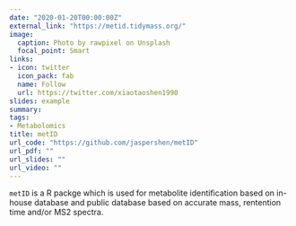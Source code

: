 ```yaml
---
date: "2020-01-20T00:00:00Z"
external_link: "https://metid.tidymass.org/"
image:
  caption: Photo by rawpixel on Unsplash
  focal_point: Smart
links:
- icon: twitter
  icon_pack: fab
  name: Follow
  url: https://twitter.com/xiaotaoshen1990
slides: example
summary:
tags:
- Metabolomics
title: metID
url_code: "https://github.com/jaspershen/metID"
url_pdf: ""
url_slides: ""
url_video: ""
---
```


`metID` is a R packge which is used for metabolite identification based on in-house database and public database based on accurate mass, rentention time and/or MS2 spectra.